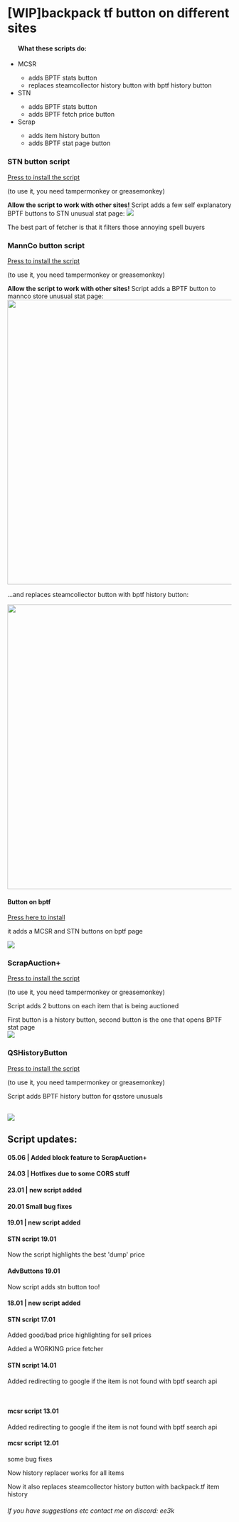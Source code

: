 <h1>[WIP]backpack tf button on different sites</h1>
<ul><h4>What these scripts do:</h4>
    <li>MCSR</li>
      <ul><li>adds BPTF stats button</li>
      <li>replaces steamcollector history button with bptf history button</li></ul>
    <li>STN</li>
      <ul><li>adds BPTF stats button</li>
        <li>adds BPTF fetch price button</li>
      </ul>
    <li>Scrap</li>
        <ul><li>adds item history button</li>
        <li>adds BPTF stat page button</li>
        </ul>
  </ul>
 
<h3>STN button script</h3>
<a href = 'https://github.com/yaboieeek/BPTF-button-on-different-sites/raw/refs/heads/main/buttonadderultimate.user.js'>Press to install the script</a>
<p>(to use it, you need tampermonkey or greasemonkey)</p>
<b>Allow the script to work with other sites!</b>
Script adds a few self explanatory BPTF buttons to STN unusual stat page:
<img src = 'https://github.com/user-attachments/assets/17a9c5d5-c5a3-4c82-8f2d-39ff33197fc6'>
<p>The best part of fetcher is that it filters those annoying spell buyers</p>
<h3>MannCo button script</h3>
<a href = 'https://github.com/yaboieeek/BPTF-button-on-different-sites/raw/refs/heads/main/buttonadderMANNCO.user.js'>Press to install the script</a>
<p>(to use it, you need tampermonkey or greasemonkey)</p>
<b>Allow the script to work with other sites!</b>
Script adds a BPTF button to mannco store unusual stat page: 
<img src = 'https://imgur.com/vqxoJ1i.png' style = 'width: 40rem'>
<p>...and replaces steamcollector button with bptf history button:</p>
<img src = 'https://imgur.com/36weB8J.png' style = 'width: 40rem'>
<h4>Button on bptf</h4>
<a href = 'https://github.com/yaboieeek/BPTF-button-on-different-sites/raw/refs/heads/main/AdvancedLinksOnBPTF.user.js'>Press here to install</a>
<p>it adds a MCSR and STN buttons on bptf page</p>
<img src = 'https://github.com/user-attachments/assets/f06d9d17-84b6-4434-aefa-6c2d232e954a'>

<h3>ScrapAuction+</h3>
<a href = 'https://github.com/yaboieeek/BPTF-button-on-different-sites/raw/refs/heads/main/ScrapAuctionsPlus.user.js'>Press to install the script</a>
<p>(to use it, you need tampermonkey or greasemonkey)</p>
<p>Script adds 2 buttons on each item that is being auctioned</p>
First button is a history button, second button is the one that opens BPTF stat page
<br>
<img src = 'https://github.com/user-attachments/assets/8bd5d596-2427-41f5-8081-c7ae93245dbc'> 

<h3>QSHistoryButton</h3>
<a href ='https://github.com/yaboieeek/BPTF-button-on-different-sites/raw/refs/heads/main/QSHButton.user.js' >Press to install the script</a>
<p>(to use it, you need tampermonkey or greasemonkey)</p>
<p>Script adds BPTF history button for qsstore unusuals</p>
<br>
<img src = 'https://github.com/user-attachments/assets/9c7fcb31-7da3-458a-a261-adc5805dcc5f'>
<br>
<h2>Script updates:</h2>
<h4><b>05.06 | Added block feature to ScrapAuction+</b></h4> 
<h4><b>24.03 | Hotfixes due to some CORS stuff</b></h4>

<h4><b>23.01 | new script added</b></h4>
<h4>20.01 Small bug fixes</h4>
<h4><b>19.01 | new script added</b></h4>

<h4>STN script 19.01</h4>
<p>Now the script highlights the best 'dump' price</p>

<h4>AdvButtons 19.01</h4>
<p>Now script adds stn button too!</p>

<h4><b>18.01 | new script added</b></h3>

<h4>STN script 17.01</h4>
<p>Added good/bad price highlighting for sell prices</p>
<p>Added a WORKING price fetcher</p>
<h4>STN script 14.01</h4>
<p>Added redirecting to google if the item is not found with bptf search api</p>
<br>
<h4>mcsr script 13.01</h4>
<p>Added redirecting to google if the item is not found with bptf search api</p>
<h4>mcsr script 12.01</h4>
<p> some bug fixes</p>
<p>Now history replacer works for all items</p>
<p>Now it also replaces steamcollector history button with backpack.tf item history</p>


<h6>If you have suggestions etc contact me on discord: ee3k</h6>
